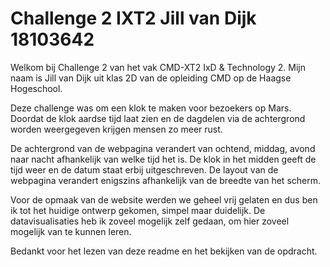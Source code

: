 # Challenge 2 IXT2 Jill van Dijk 18103642
 
Welkom bij Challenge 2 van het vak CMD-XT2 IxD & Technology 2. Mijn naam is Jill van Dijk uit klas 2D van de opleiding CMD op de Haagse Hogeschool.

Deze challenge was om een klok te maken voor bezoekers op Mars. Doordat de klok aardse tijd laat zien en de dagdelen via de achtergrond worden weergegeven krijgen mensen zo meer rust. 

De achtergrond van de webpagina verandert van ochtend, middag, avond naar nacht afhankelijk van welke tijd het is. De klok in het midden geeft de tijd weer en de datum staat erbij uitgeschreven. De layout van de webpagina verandert enigszins afhankelijk van de breedte van het scherm.

Voor de opmaak van de website werden we geheel vrij gelaten en dus ben ik tot het huidige ontwerp gekomen, simpel maar duidelijk. De datavisualisaties heb ik zoveel mogelijk zelf gedaan, om hier zoveel mogelijk van te kunnen leren. 

Bedankt voor het lezen van deze readme en het bekijken van de opdracht.
